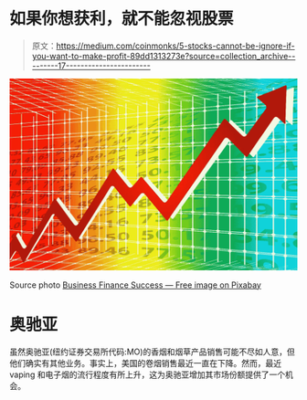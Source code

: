 # 如果你想获利，就不能忽视股票

> 原文：<https://medium.com/coinmonks/5-stocks-cannot-be-ignore-if-you-want-to-make-profit-89dd1313273e?source=collection_archive---------17----------------------->

![](img/5483bbc8ea8da91d2461001743bf1dab.png)

Source photo [Business Finance Success — Free image on Pixabay](https://pixabay.com/illustrations/business-finance-success-economy-2245121/)

# 奥驰亚

虽然奥驰亚(纽约证券交易所代码:MO)的香烟和烟草产品销售可能不尽如人意，但他们确实有其他业务。事实上，美国的卷烟销售最近一直在下降。然而，最近 vaping 和电子烟的流行程度有所上升，这为奥驰亚增加其市场份额提供了一个机会。